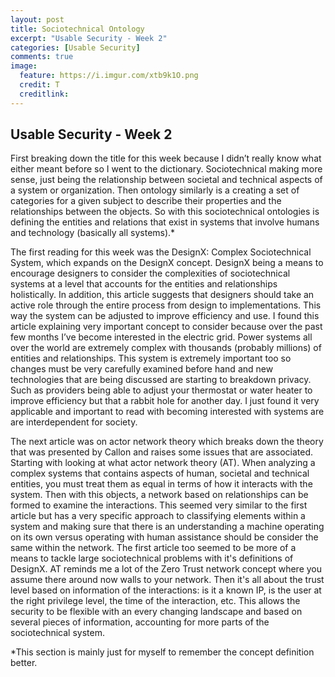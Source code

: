 ```yaml
---
layout: post
title: Sociotechnical Ontology
excerpt: "Usable Security - Week 2"
categories: [Usable Security]
comments: true
image:
  feature: https://i.imgur.com/xtb9k1O.png
  credit: T
  creditlink: 
---
```

## Usable Security - Week 2

First breaking down the title for this week because I didn’t really know what either meant before so I went to the dictionary. Sociotechnical making more sense, just being the relationship between societal and technical aspects of a system or organization. Then ontology similarly is a creating a set of categories for a given subject to describe their properties and the relationships between the objects. So with this sociotechnical ontologies is defining the entities and relations that exist in systems that involve humans and technology (basically all systems).*

The first reading for this week was the DesignX: Complex Sociotechnical System, which expands on the DesignX concept. DesignX being a means to encourage designers to consider the complexities of sociotechnical systems at a level that accounts for the entities and relationships holistically. In addition, this article suggests that designers should take an active role through the entire process from design to implementations. This way the system can be adjusted to improve efficiency and use. I found this article explaining very important concept to consider because over the past few months I’ve become interested in the electric grid. Power systems all over the world are extremely complex with thousands (probably millions) of entities and relationships. This system is extremely important too so changes must be very carefully examined before hand and new technologies that are being discussed are starting to breakdown privacy. Such as providers being able to adjust your thermostat or water heater to improve efficiency but that a rabbit hole for another day. I just found it very applicable and important to read with becoming interested with systems are are interdependent for society. 

The next article was on actor network theory which breaks down the theory that was presented by Callon and raises some issues that are associated. Starting with looking at what actor network theory (AT). When analyzing a complex systems that contains aspects of human, societal and technical entities, you must treat them as equal in terms of how it interacts with the system. Then with this objects, a network based on relationships can be formed to examine the interactions. This seemed very similar to the first article but has a very specific approach to classifying elements within a system and making sure that there is an understanding a machine operating on its own versus operating with human assistance should be consider the same within the network. The first article too seemed to be more of a means to tackle large sociotechnical problems with it's definitions of DesignX. AT reminds me a lot of the Zero Trust network concept where you assume there around now walls to your network. Then it's all about the trust level based on information of the interactions: is it a known IP, is the user at the right privilege level, the time of the interaction, etc. This allows the security to be flexible with an every changing landscape and based on several pieces of information, accounting for more parts of the sociotechnical system. 


*This section is mainly just for myself to remember the concept definition better.

